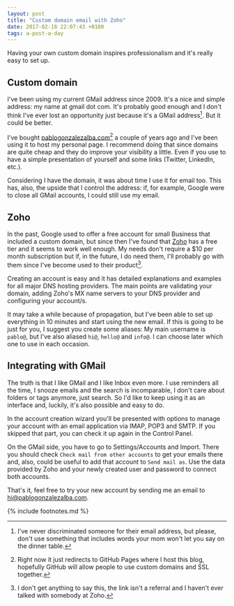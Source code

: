 ```yaml
---
layout: post
title: "Custom domain email with Zoho"
date: 2017-02-18 22:07:43 +0100
tags: a-post-a-day
---
```


Having your own custom domain inspires professionalism and it's really easy to set up.

## Custom domain

I've been using my current GMail address since 2009. It's a nice and simple address: my name at gmail dot com. It's probably good enough and I don't think I've ever lost an opportunity just because it's a GMail address[^1]. But it could be better.

I've bought [pablogonzalezalba.com](https://pablogonzalezalba.com)[^2] a couple of years ago and I've been using it to host my personal page. I recommend doing that since domains are quite cheap and they do improve your visibility a little. Even if you use to have a simple presentation of yourself and some links (Twitter, LinkedIn, etc.).

Considering I have the domain, it was about time I use it for email too. This has, also, the upside that I control the address: if, for example, Google were to close all GMail accounts, I could still use my email.

## Zoho

In the past, Google used to offer a free account for small Business that included a custom domain, but since then I've found that [Zoho](https://www.zoho.com/) has a free tier and it seems to work well enough. My needs don't require a $10 per month subscription but if, in the future, I do need them, I'll probably go with them since I've become used to their product[^3].

Creating an account is easy and it has detailed explanations and examples for all major DNS hosting providers. The main points are validating your domain, adding Zoho's MX name servers to your DNS provider and configuring your account/s.

It may take a while because of propagation, but I've been able to set up everything in 10 minutes and start using the new email. If this is going to be just for you, I suggest you create some aliases: My main username is `pablo@`, but I've also aliased `hi@`, `hello@` and `info@`. I can choose later which one to use in each occasion.

## Integrating with GMail

The truth is that I like GMail and I like Inbox even more. I use reminders all the time, I snooze emails and the search is incomparable, I don't care about folders or tags anymore, just search. So I'd like to keep using it as an interface and, luckily, it's also possible and easy to do.

In the account creation wizard you'll be presented with options to manage your account with an email application via IMAP, POP3 and SMTP. If you skipped that part, you can check it up again in the Control Panel.

On the GMail side, you have to go to Settings/Accounts and Import. There you should check `Check mail from other accounts` to get your emails there and, also, could be useful to add that account to `Send mail as`. Use the data provided by Zoho and your newly created user and password to connect both accounts.

That's it, feel free to try your new account by sending me an email to [hi@pablogonzalezalba.com](mailto:hi@pablogonzalezalba.com).

{% include footnotes.md %}

[^1]: I've never discriminated someone for their email address, but please, don't use something that includes words your mom won't let you say on the dinner table.
[^2]: Right now it just redirects to GitHub Pages where I host this blog, hopefully GitHub will allow people to use custom domains and SSL together.
[^3]: I don't get anything to say this, the link isn't a referral and I haven't ever talked with somebody at Zoho.
